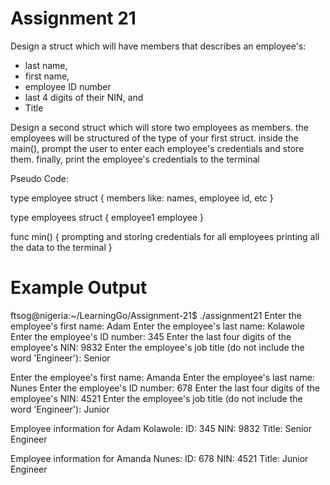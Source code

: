 # Assignment 21
Design a struct which will have members that describes an employee's:

* last name,
* first name,
* employee ID number
* last 4 digits of their NIN, and
* Title

Design a second struct which will store two employees as members. the employees will be structured of the type of your first struct. inside the main(), prompt the user to enter each employee's credentials and store them. finally, print the employee's credentials to the terminal

Pseudo Code:

type employee struct {
	members like: names, employee id, etc
}

type employees struct {
	employee1 employee
}

func min() {
	prompting and storing credentials for all employees
	printing all the data to the terminal
}

# Example Output
ftsog@nigeria:~/LearningGo/Assignment-21$ ./assignment21
Enter the employee's first name: Adam
Enter the employee's last name: Kolawole
Enter the employee's ID number: 345
Enter the last four digits of the employee's NIN: 9832
Enter the employee's job title (do not include the word 'Engineer'): Senior

Enter the employee's first name: Amanda
Enter the employee's last name: Nunes
Enter the employee's ID number: 678
Enter the last four digits of the employee's NIN: 4521
Enter the employee's job title (do not include the word 'Engineer'): Junior

Employee information for Adam Kolawole:
ID: 345
NIN: 9832
Title: Senior Engineer

Employee information for Amanda Nunes:
ID: 678
NIN: 4521
Title: Junior Engineer